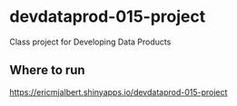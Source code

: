 # devdataprod-015-project
Class project for Developing Data Products 

## Where to run
https://ericmjalbert.shinyapps.io/devdataprod-015-project
